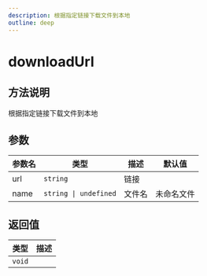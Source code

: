 ```yaml
---
description: 根据指定链接下载文件到本地
outline: deep
---
```


# downloadUrl

## 方法说明

根据指定链接下载文件到本地

## 参数

| 参数名 | 类型 | 描述 | 默认值 |
| --- | --- | --- | --- |
| url | `string` | 链接 |  |
| name | `string \| undefined` | 文件名 | 未命名文件 |

## 返回值

| 类型 | 描述 |
| --- | --- |
| `void` |  |

